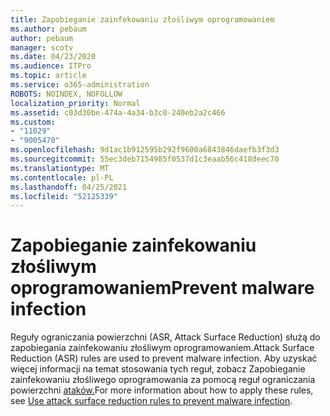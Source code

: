 ```yaml
---
title: Zapobieganie zainfekowaniu złośliwym oprogramowaniem
ms.author: pebaum
author: pebaum
manager: scotv
ms.date: 04/23/2020
ms.audience: ITPro
ms.topic: article
ms.service: o365-administration
ROBOTS: NOINDEX, NOFOLLOW
localization_priority: Normal
ms.assetid: c03d30be-474a-4a34-b3c0-240eb2a2c466
ms.custom:
- "11029"
- "9005470"
ms.openlocfilehash: 9d1ac1b912595b292f9600a6843846daefb3f3d3
ms.sourcegitcommit: 55ec3deb7154985f0537d1c3eaab56c418deec70
ms.translationtype: MT
ms.contentlocale: pl-PL
ms.lasthandoff: 04/25/2021
ms.locfileid: "52125339"
---
```

# <a name="prevent-malware-infection"></a><span data-ttu-id="9581b-102">Zapobieganie zainfekowaniu złośliwym oprogramowaniem</span><span class="sxs-lookup"><span data-stu-id="9581b-102">Prevent malware infection</span></span>

<span data-ttu-id="9581b-103">Reguły ograniczania powierzchni (ASR, Attack Surface Reduction) służą do zapobiegania zainfekowaniu złośliwym oprogramowaniem.</span><span class="sxs-lookup"><span data-stu-id="9581b-103">Attack Surface Reduction (ASR) rules are used to prevent malware infection.</span></span> <span data-ttu-id="9581b-104">Aby uzyskać więcej informacji na temat stosowania tych reguł, zobacz Zapobieganie zainfekowaniu złośliwego oprogramowania za pomocą reguł ograniczania powierzchni [ataków.](https://docs.microsoft.com/microsoft-365/security/defender-endpoint/attack-surface-reduction?view=o365-worldwide#attack-surface-reduction-rules)</span><span class="sxs-lookup"><span data-stu-id="9581b-104">For more information about how to apply these rules, see [Use attack surface reduction rules to prevent malware infection](https://docs.microsoft.com/microsoft-365/security/defender-endpoint/attack-surface-reduction?view=o365-worldwide#attack-surface-reduction-rules).</span></span>
